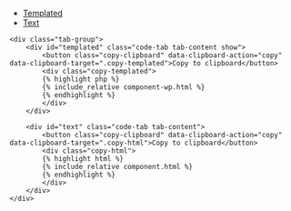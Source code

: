 <div class="tabs">
	<div class="code-tab-control">
		<ul class="code-tab-list">
			<li class="code-tab-item"><a href="#templated" id="js-templated-link" class="show">Templated</a></li>
			<li class="code-tab-item"><a href="#text" id="js-text-link">Text</a></li>
		</ul>
	</div><!-- //.tab-control -->

	<div class="tab-group">
		<div id="templated" class="code-tab tab-content show">
			<button class="copy-clipboard" data-clipboard-action="copy" data-clipboard-target=".copy-templated">Copy to clipboard</button>
			<div class="copy-templated">
			{% highlight php %}
			{% include_relative component-wp.html %}
			{% endhighlight %}
			</div>
		</div>

		<div id="text" class="code-tab tab-content">
			<button class="copy-clipboard" data-clipboard-action="copy" data-clipboard-target=".copy-html">Copy to clipboard</button>
			<div class="copy-html">
			{% highlight html %}
			{% include_relative component.html %}
			{% endhighlight %}
			</div>
		</div>
	</div>
</div>
